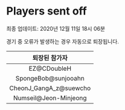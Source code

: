 # Players sent off
최종 업데이트: 2020년 12월 11일 18시 06분


경기 중 오류가 발생하는 경우 자동으로 퇴장됩니다.


| 퇴장된 참가자 |
|:---:|
| EZ@CDoubleH |
| SpongeBob@sunjooahn |
| CheonJ_GangA_z@suewcho |
| Numseil@Jeon-Minjeong |